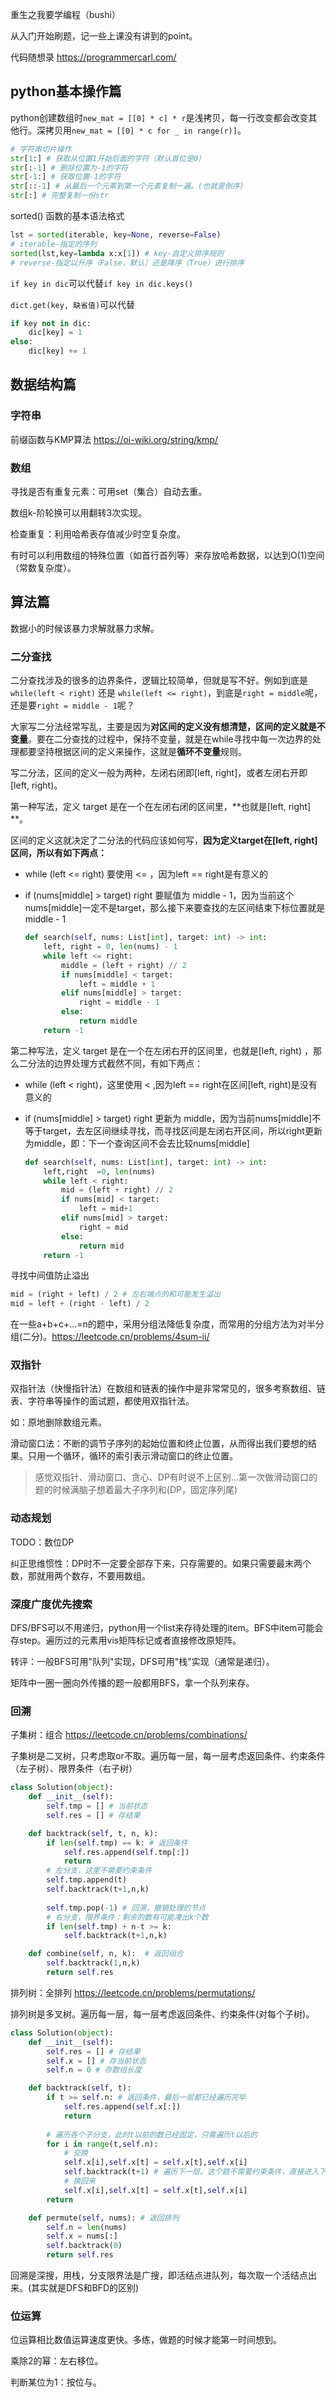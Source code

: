 重生之我要学编程（bushi）

从入门开始刷题，记一些上课没有讲到的point。

代码随想录 https://programmercarl.com/

## python基本操作篇

python创建数组时`new_mat = [[0] * c] * r`是浅拷贝，每一行改变都会改变其他行。深拷贝用`new_mat = [[0] * c for _ in range(r)]`。

```python
# 字符串切片操作
str[1:] # 获取从位置1开始后面的字符（默认首位是0）
str[:-1] # 删除位置为-1的字符
str[-1:] # 获取位置-1的字符
str[::-1] # 从最后一个元素到第一个元素复制一遍。(也就是倒序)
str[:] # 完整复制一份str
```

sorted() 函数的基本语法格式

```python
lst = sorted(iterable, key=None, reverse=False)
# iterable-指定的序列
sorted(lst,key=lambda x:x[1]) # key-自定义排序规则
# reverse-指定以升序（False，默认）还是降序（True）进行排序
```

`if key in dic`可以代替`if key in dic.keys()`

`dict.get(key, 缺省值)`可以代替

```python
if key not in dic:
    dic[key] = 1
else:
    dic[key] += 1
```



## 数据结构篇

### 字符串

前缀函数与KMP算法 https://oi-wiki.org/string/kmp/

### 数组

寻找是否有重复元素：可用set（集合）自动去重。

数组k-阶轮换可以用翻转3次实现。

检查重复：利用哈希表存值减少时空复杂度。

有时可以利用数组的特殊位置（如首行首列等）来存放哈希数据，以达到O(1)空间（常数复杂度）。

## 算法篇

数据小的时候该暴力求解就暴力求解。

### 二分查找

二分查找涉及的很多的边界条件，逻辑比较简单，但就是写不好。例如到底是 `while(left < right)` 还是 `while(left <= right)`，到底是`right = middle`呢，还是要`right = middle - 1`呢？

大家写二分法经常写乱，主要是因为**对区间的定义没有想清楚，区间的定义就是不变量**。要在二分查找的过程中，保持不变量，就是在while寻找中每一次边界的处理都要坚持根据区间的定义来操作，这就是**循环不变量**规则。

写二分法，区间的定义一般为两种，左闭右闭即[left, right]，或者左闭右开即[left, right)。

第一种写法，定义 target 是在一个在左闭右闭的区间里，**也就是[left, right] **。

区间的定义这就决定了二分法的代码应该如何写，**因为定义target在[left, right]区间，所以有如下两点：**

- while (left <= right) 要使用 <= ，因为left == right是有意义的

- if (nums[middle] > target) right 要赋值为 middle - 1，因为当前这个nums[middle]一定不是target，那么接下来要查找的左区间结束下标位置就是 middle - 1

  ```python
  def search(self, nums: List[int], target: int) -> int:
      left, right = 0, len(nums) - 1
      while left <= right:
          middle = (left + right) // 2
          if nums[middle] < target:
              left = middle + 1
          elif nums[middle] > target:
              right = middle - 1
          else:
              return middle
      return -1
  ```

第二种写法，定义 target 是在一个在左闭右开的区间里，也就是[left, right) ，那么二分法的边界处理方式截然不同，有如下两点：

- while (left < right)，这里使用 < ,因为left == right在区间[left, right)是没有意义的

- if (nums[middle] > target) right 更新为 middle，因为当前nums[middle]不等于target，去左区间继续寻找，而寻找区间是左闭右开区间，所以right更新为middle，即：下一个查询区间不会去比较nums[middle]

  ```python
  def search(self, nums: List[int], target: int) -> int:
      left,right  =0, len(nums)
      while left < right:
          mid = (left + right) // 2
          if nums[mid] < target:
              left = mid+1
          elif nums[mid] > target:
              right = mid
          else:
              return mid
      return -1
  ```

寻找中间值防止溢出

```python
mid = (right + left) / 2 # 左右端点的和可能发生溢出
mid = left + (right - left) / 2
```

在一些a+b+c+...=n的题中，采用分组法降低复杂度，而常用的分组方法为对半分组(二分)。https://leetcode.cn/problems/4sum-ii/



### 双指针

双指针法（快慢指针法）在数组和链表的操作中是非常常见的，很多考察数组、链表、字符串等操作的面试题，都使用双指针法。

如：原地删除数组元素。

滑动窗口法：不断的调节子序列的起始位置和终止位置，从而得出我们要想的结果。只用一个循环，循环的索引表示滑动窗口的终止位置。

> 感觉双指针、滑动窗口、贪心、DP有时说不上区别…第一次做滑动窗口的题的时候满脑子想着最大子序列和(DP，固定序列尾)



### 动态规划

TODO：数位DP

纠正思维惯性：DP时不一定要全部存下来，只存需要的。如果只需要最末两个数，那就用两个数存，不要用数组。

### 深度广度优先搜索

DFS/BFS可以不用递归，python用一个list来存待处理的item。BFS中item可能会存step。遍历过的元素用vis矩阵标记或者直接修改原矩阵。

转评：一般BFS可用"队列"实现，DFS可用"栈"实现（通常是递归）。

矩阵中一圈一圈向外传播的题一般都用BFS，拿一个队列来存。

### 回溯

子集树：组合 https://leetcode.cn/problems/combinations/

子集树是二叉树，只考虑取or不取。遍历每一层，每一层考虑返回条件、约束条件（左子树）、限界条件（右子树）

```python
class Solution(object):
    def __init__(self):
        self.tmp = [] # 当前状态
        self.res = [] # 存结果

    def backtrack(self, t, n, k):
        if len(self.tmp) == k: # 返回条件
            self.res.append(self.tmp[:])
            return
        # 左分支，这里不需要约束条件
        self.tmp.append(t)
        self.backtrack(t+1,n,k)
        
        self.tmp.pop(-1) # 回溯，撤销处理的节点
        # 右分支，限界条件：剩余的数有可能凑出k个数
        if len(self.tmp) + n-t >= k:
            self.backtrack(t+1,n,k)

    def combine(self, n, k):  # 返回组合
        self.backtrack(1,n,k)
        return self.res
```

排列树：全排列 https://leetcode.cn/problems/permutations/

排列树是多叉树。遍历每一层，每一层考虑返回条件、约束条件(对每个子树)。

```python
class Solution(object):
    def __init__(self):
        self.res = [] # 存结果
        self.x = [] # 存当前状态
        self.n = 0 # 存数组长度

    def backtrack(self, t):
        if t >= self.n: # 返回条件，最后一层都已经遍历完毕
            self.res.append(self.x[:])
            return
        
        # 遍历各个子分支，此时t以前的数已经固定，只需遍历t以后的
        for i in range(t,self.n):
            # 交换
            self.x[i],self.x[t] = self.x[t],self.x[i]
            self.backtrack(t+1) # 遍历下一层。这个题不需要约束条件，直接进入下一层
            # 换回来
            self.x[i],self.x[t] = self.x[t],self.x[i]
        return

    def permute(self, nums): # 返回排列
        self.n = len(nums)
        self.x = nums[:]
        self.backtrack(0)
        return self.res
```

回溯是深搜，用栈，分支限界法是广搜，即活结点进队列，每次取一个活结点出来。(其实就是DFS和BFD的区别)

### 位运算

位运算相比数值运算速度更快。多练，做题的时候才能第一时间想到。

乘除2的幂：左右移位。

判断某位为1：按位与。

